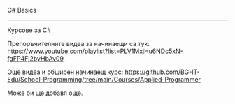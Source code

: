 C# Basics
_________________________________________
Курсове за C#

Препоръчителните видеа за начинаещи са тук: https://www.youtube.com/playlist?list=PLV1MxjHu6NDc5xN-fgFP4Fj2byHbAv09_

Още видеа и обширен начинаещ курс: https://github.com/BG-IT-Edu/School-Programming/tree/main/Courses/Applied-Programmer

Може би ще добавя още.
